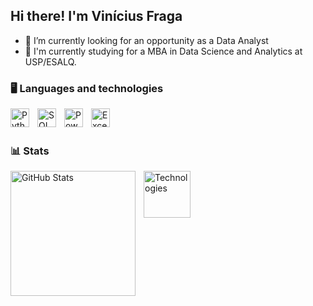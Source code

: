 ## Hi there! I'm Vinícius Fraga

- 🔭 I’m currently looking for an opportunity as a Data Analyst
- 🌱 I'm currently studying for a MBA in Data Science and Analytics at USP/ESALQ.

### 🖥️ Languages and technologies


<img
  align="left"
  alt="Python"
  title="Python"
  width="30px"
  style="padding-right: 10px;"
  src="https://cdn.jsdelivr.net/gh/devicons/devicon@latest/icons/python/python-original.svg" 
/>


<img 
  align="left"
  alt="SQL"
  title="SQL"
  width="30px"
  style="padding-right: 10px;"
  src="https://cdn.jsdelivr.net/gh/devicons/devicon@latest/icons/azuresqldatabase/azuresqldatabase-original.svg"
/>

  
<img
  align="left"
  title="PowerBI" 
  href="https://commons.wikimedia.org/wiki/File:New_Power_BI_Logo.svg"
  width="30px" 
  style="padding-right: 10px;"
  alt="Power BI" 
  src="https://upload.wikimedia.org/wikipedia/commons/thumb/c/cf/New_Power_BI_Logo.svg/512px-New_Power_BI_Logo.svg.png?20210102182532"
/>
  
  
<img 
  align="left"
  title="Excel" 
  href="https://commons.wikimedia.org/wiki/File:Microsoft_Office_Excel_(2019%E2%80%93present).svg"
  width="30px" 
  style="padding-right: 10px;"
  alt="Excel" 
  src="https://upload.wikimedia.org/wikipedia/commons/thumb/3/34/Microsoft_Office_Excel_%282019%E2%80%93present%29.svg/512px-Microsoft_Office_Excel_%282019%E2%80%93present%29.svg.png?20190925171014"
/>

<br/>
<br/>


### 📊 Stats
<p>
  <img
    align="left"
    alt="GitHub Stats"
    height="200"
    style="padding-right: 10px;"
    src="https://github-readme-stats.vercel.app/api?username=fragavini&show_icons=true&theme=dracula&include_all_commits=true&locale=en"
/>

 <img
    align="left"
    alt="Technologies"
    height="75"
    style="padding-right: 10px;"
    src="https://github-readme-stats.vercel.app/api/top-langs/?username=fragavini&theme=dracula&layout=compact&custom_title=Technologies"
/>
